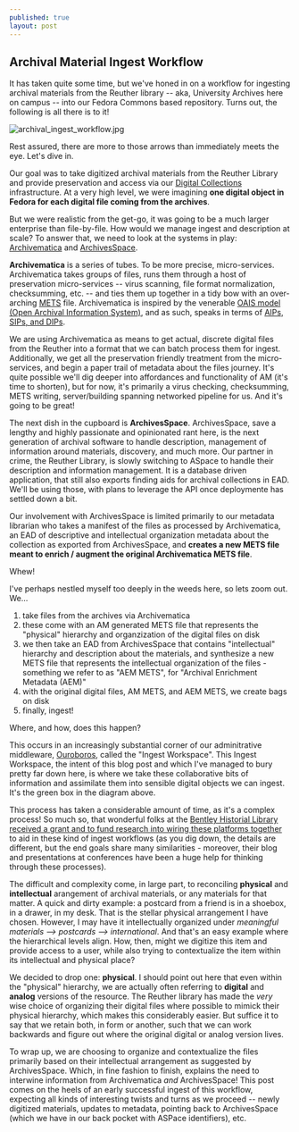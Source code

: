 ```yaml
---
published: true
layout: post
---
```

## Archival Material Ingest Workflow

It has taken quite some time, but we've honed in on a workflow for ingesting archival materials from the Reuther library -- aka, University Archives here on campus -- into our Fedora Commons based repository.  Turns out, the following is all there is to it!

![archival_ingest_workflow.jpg]({{site.baseurl}}/assets/images/archival_ingest_workflow.jpg)

Rest assured, there are more to those arrows than immediately meets the eye.  Let's dive in.

Our goal was to take digitized archival materials from the Reuther Library and provide preservation and access via our [Digital Collections](http://digitalcollections.nypl.org/about) infrastructure.  At a very high level, we were imagining **one digital object in Fedora for each digital file coming from the archives**.

But we were realistic from the get-go, it was going to be a much larger enterprise than file-by-file.  How would we manage ingest and description at scale?  To answer that, we need to look at the systems in play: [Archivematica](https://www.archivematica.org/en/) and [ArchivesSpace](http://archivesspace.org/).

**Archivematica** is a series of tubes.  To be more precise, micro-services.  Archivematica takes groups of files, runs them through a host of preservation micro-services -- virus scanning, file format normalization, checksumming, etc. -- and ties them up together in a tidy bow with an over-arching [METS](http://www.loc.gov/standards/mets/) file.  Archivematica is inspired by the venerable [OAIS model (Open Archival Information System)](https://en.wikipedia.org/wiki/Open_Archival_Information_System), and as such, speaks in terms of [AIPs, SIPs, and DIPs](https://en.wikipedia.org/wiki/Open_Archival_Information_System#The_functional_model).  

We are using Archivematica as means to get actual, discrete digital files from the Reuther into a format that we can batch process them for ingest.  Additionally, we get all the preservation friendly treatment from the micro-services, and begin a paper trail of metadata about the files journey.  It's quite possible we'll dig deeper into affordances and functionality of AM (it's time to shorten), but for now, it's primarily a virus checking, checksumming, METS writing, server/building spanning networked pipeline for us.  And it's going to be great!

The next dish in the cupboard is **ArchivesSpace**.  ArchivesSpace, save a lengthy and highly passionate and opinionated rant here, is the next generation of archival software to handle description, management of information around materials, discovery, and much more.  Our partner in crime, the Reuther Library, is slowly switching to ASpace to handle their description and information management.  It is a database driven application, that still also exports finding aids for archival collections in EAD.  We'll be using those, with plans to leverage the API once deploymente has settled down a bit.

Our involvement with ArchivesSpace is limited primarily to our metadata librarian who takes a manifest of the files as processed by Archivematica, an EAD of descriptive and intellectual organization metadata about the collection as exported from ArchivesSpace, and **creates a new METS file meant to enrich / augment the original Archivematica METS file**. 

Whew!

I've perhaps nestled myself too deeply in the weeds here, so lets zoom out.  We...
1. take files from the archives via Archivematica
2. these come with an AM generated METS file that represents the "physical" hierarchy and organzization of the digital files on disk
3. we then take an EAD from ArchivesSpace that contains "intellectual" hierarchy and description about the materials, and synthesize a new METS file that represents the intellectual organization of the files - something we refer to as "AEM METS", for "Archival Enrichment Metadata (AEM)"
4. with the original digital files, AM METS, and AEM METS, we create bags on disk
5. finally, ingest!

Where, and how, does this happen?

This occurs in an increasingly substantial corner of our adminitrative middleware, [Ouroboros](https://github.com/WSULib/ouroboros), called the "Ingest Workspace".  This Ingest Workspace, the intent of this blog post and which I've managed to bury pretty far down here, is where we take these collaborative bits of information and assimilate them into sensible digital objects we can ingest.  It's the green box in the diagram above.

This process has taken a considerable amount of time, as it's a complex process!  So much so, that wonderful folks at the [Bentley Historial Library](http://bentley.umich.edu/) [received a grant and to fund research into wiring these platforms together](http://archival-integration.blogspot.com/) to aid in these kind of ingest workflows (as you dig down, the details are different, but the end goals share many similarities - moreover, their blog and presentations at conferences have been a huge help for thinking through these processes).

The difficult and complexity come, in large part, to reconciling **physical** and **intellectual** arangement of archival materials, or any materials for that matter.  A quick and dirty example: a postcard from a friend is in a shoebox, in a drawer, in my desk.  That is the stellar physical arrangement I have chosen.  However, I may have it intellectually organized under *meaningful materials --> postcards --> international*.  And that's an easy example where the hierarchical levels align.  How, then, might we digitize this item and provide access to a user, while also trying to contextualize the item within its intellectual and physical place?

We decided to drop one: **physical**.  I should point out here that even within the "physical" hierarchy, we are actually often referring to **digital** and **analog** versions of the resource.  The Reuther library has made the *very* wise choice of organizing their digital files where possible to mimick their physical hierarchy, which makes this considerably easier.  But suffice it to say that we retain both, in form or another, such that we can work backwards and figure out where the original digital or analog version lives.

To wrap up, we are choosing to organize and contextualize the files primarily based on their intellectual arrangement as suggested by ArchivesSpace.  Which, in fine fashion to finish, explains the need to interwine information from Archivematica *and* ArchivesSpace!  This post comes on the heels of an early successful ingest of this workflow, expecting all kinds of interesting twists and turns as we proceed -- newly digitized materials, updates to metadata, pointing back to ArchivesSpace (which we have in our back pocket with ASPace identifiers), etc.











